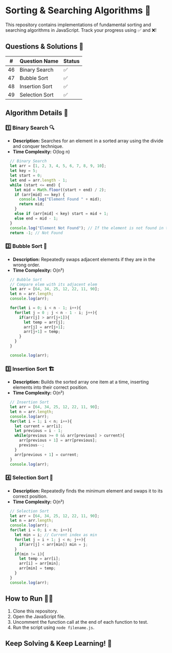# Sorting & Searching Algorithms 🚀

This repository contains implementations of fundamental sorting and searching algorithms in JavaScript. Track your progress using ✅ and ❌!

## Questions & Solutions 📌

| #  | Question Name          | Status |
|----|------------------------|--------|
| 46 | Binary Search          | ✅     |
| 47 | Bubble Sort            | ✅     |
| 48 | Insertion Sort         | ✅     |
| 49 | Selection Sort         | ✅     |

## Algorithm Details 🧠

### 1️⃣ Binary Search 🔍
- **Description:** Searches for an element in a sorted array using the divide and conquer technique.
- **Time Complexity:** O(log n)
```javascript
  // Binary Search
  let arr = [1, 2, 3, 4, 5, 6, 7, 8, 9, 10];
  let key = 5;
  let start = 0;
  let end = arr.length - 1;
  while (start <= end) {
    let mid = Math.floor((start + end) / 2);
    if (arr[mid] == key) {
      console.log("Element Found " + mid);
      return mid;
    }
    else if (arr[mid] < key) start = mid + 1;
    else end = mid - 1;
  }
  console.log("Element Not Found"); // If the element is not found in the array
  return -1; // Not Found
```

### 2️⃣ Bubble Sort 🌊
- **Description:** Repeatedly swaps adjacent elements if they are in the wrong order.
- **Time Complexity:** O(n²)
```javascript
  // Bubble Sort
  // Compare elem with its adjacent elem
  let arr = [64, 34, 25, 12, 22, 11, 90];
  let n = arr.length;
  console.log(arr);

  for(let i = 0; i < n - 1; i++){
    for(let j = 0 ; j < n - 1 - i; j++){
      if(arr[j] > arr[j+1]){
        let temp = arr[j];
        arr[j] = arr[j+1];
        arr[j+1] = temp;
      }
    }
  }

  console.log(arr);
```
### 3️⃣ Insertion Sort 🏗️
- **Description:** Builds the sorted array one item at a time, inserting elements into their correct position.
- **Time Complexity:** O(n²)
```javascript
  // Insertion Sort
  let arr = [64, 34, 25, 12, 22, 11, 90];
  let n = arr.length;
  console.log(arr);
  for(let i = 1; i < n; i++){
    let current = arr[i];
    let previous = i - 1;
    while(previous >= 0 && arr[previous] > current){
      arr[previous + 1] = arr[previous];
      previous--;
    }
    arr[previous + 1] = current;
  }
  console.log(arr);
```

### 4️⃣ Selection Sort 🎯
- **Description:** Repeatedly finds the minimum element and swaps it to its correct position.
- **Time Complexity:** O(n²)
```javascript
  // Selection Sort
  let arr = [64, 34, 25, 12, 22, 11, 90];
  let n = arr.length;
  console.log(arr);
  for(let i = 0; i < n; i++){
    let min = i; // Current index as min
    for(let j = i + 1; j < n; j++){
      if(arr[j] < arr[min]) min = j;
    }
    if(min != i){
      let temp = arr[i];
      arr[i] = arr[min];
      arr[min] = temp;
    }
  }
  console.log(arr);
```

## How to Run 🏃‍♂️
1. Clone this repository.
2. Open the JavaScript file.
3. Uncomment the function call at the end of each function to test.
4. Run the script using `node filename.js`.

## Keep Solving & Keep Learning! 🚀